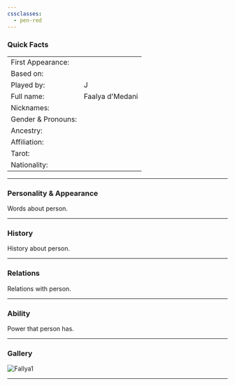 ```yaml
---
cssclasses:
  - pen-red
---
```

### Quick Facts

|                    |                 |
| ------------------ | --------------- |
| First Appearance:  |                 |
| Based on:          |                 |
| Played by:         | J               |
| Full name:         | Faalya d'Medani |
| Nicknames:         |                 |
| Gender & Pronouns: |                 |
| Ancestry:          |                 |
| Affiliation:       |                 |
| Tarot:             |                 |
| Nationality:       |                 |
***
### Personality & Appearance
Words about person.

***
### History
History about person.

***
### Relations
Relations with person.

***
### Ability
Power that person has.

***
### Gallery

![Fallya1](../../../../../99%20-%20META/attachments/Fallya1.png)

***
